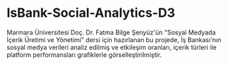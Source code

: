 # IsBank-Social-Analytics-D3
Marmara Üniversitesi Doç. Dr. Fatma Bilge Şenyüz'ün "Sosyal Medyada İçerik Üretimi ve Yönetimi" dersi için hazırlanan bu projede, İş Bankası'nın sosyal medya verileri analiz edilmiş ve etkileşim oranları, içerik türleri ile platform performansları grafiklerle görselleştirilmiştir.
